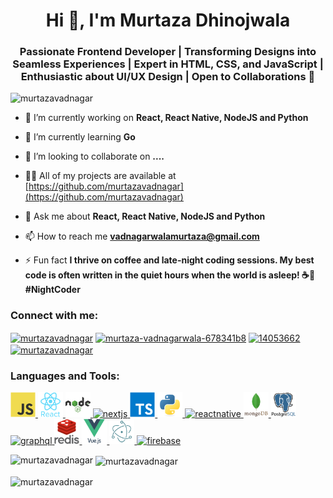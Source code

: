 <h1 align="center">Hi 👋, I'm Murtaza Dhinojwala</h1>
<h3 align="center">Passionate Frontend Developer | Transforming Designs into Seamless Experiences | Expert in HTML, CSS, and JavaScript | Enthusiastic about UI/UX Design | Open to Collaborations 🚀</h3>

<p align="left"> <img src="https://komarev.com/ghpvc/?username=murtazavadnagar&label=Profile%20views&color=0e75b6&style=flat" alt="murtazavadnagar" /> </p>

- 🔭 I’m currently working on **React, React Native, NodeJS and Python**

- 🌱 I’m currently learning **Go**

- 👯 I’m looking to collaborate on **....**

- 👨‍💻 All of my projects are available at [https://github.com/murtazavadnagar](https://github.com/murtazavadnagar)

- 💬 Ask me about **React, React Native, NodeJS and Python**

- 📫 How to reach me **vadnagarwalamurtaza@gmail.com**

- ⚡ Fun fact **I thrive on coffee and late-night coding sessions. My best code is often written in the quiet hours when the world is asleep! ☕🌙 #NightCoder**

<h3 align="left">Connect with me:</h3>
<p align="left">
<a href="https://codepen.io/murtazavadnagar" target="blank"><img align="center" src="https://raw.githubusercontent.com/rahuldkjain/github-profile-readme-generator/master/src/images/icons/Social/codepen.svg" alt="murtazavadnagar" height="30" width="40" /></a>
<a href="https://linkedin.com/in/murtaza-vadnagarwala-678341b8" target="blank"><img align="center" src="https://raw.githubusercontent.com/rahuldkjain/github-profile-readme-generator/master/src/images/icons/Social/linked-in-alt.svg" alt="murtaza-vadnagarwala-678341b8" height="30" width="40" /></a>
<a href="https://stackoverflow.com/users/14053662" target="blank"><img align="center" src="https://raw.githubusercontent.com/rahuldkjain/github-profile-readme-generator/master/src/images/icons/Social/stack-overflow.svg" alt="14053662" height="30" width="40" /></a>
<a href="https://codesandbox.com/murtazavadnagar" target="blank"><img align="center" src="https://raw.githubusercontent.com/rahuldkjain/github-profile-readme-generator/master/src/images/icons/Social/codesandbox.svg" alt="murtazavadnagar" height="30" width="40" /></a>
</p>

<h3 align="left">Languages and Tools:</h3>
<p align="left">
    <a href="https://developer.mozilla.org/en-US/docs/Web/JavaScript" target="_blank" rel="noreferrer">
    <img src="https://raw.githubusercontent.com/devicons/devicon/master/icons/javascript/javascript-original.svg" alt="javascript" width="40" height="40" /> </a>
    <a href="https://reactjs.org/" target="_blank" rel="noreferrer"> <img src="https://raw.githubusercontent.com/devicons/devicon/master/icons/react/react-original-wordmark.svg" alt="react" width="40" height="40" /> </a>
    <a href="https://nodejs.org" target="_blank" rel="noreferrer"> <img src="https://raw.githubusercontent.com/devicons/devicon/master/icons/nodejs/nodejs-original-wordmark.svg" alt="nodejs" width="40" height="40" /> </a>
    <a href="https://nextjs.org/" target="_blank" rel="noreferrer"> <img src="https://cdn.worldvectorlogo.com/logos/nextjs-2.svg" alt="nextjs" width="40" height="40" /> </a>
    <a href="https://www.typescriptlang.org/" target="_blank" rel="noreferrer"> <img src="https://raw.githubusercontent.com/devicons/devicon/master/icons/typescript/typescript-original.svg" alt="typescript" width="40" height="40" /> </a>
    <a href="https://www.python.org" target="_blank" rel="noreferrer"> <img src="https://raw.githubusercontent.com/devicons/devicon/master/icons/python/python-original.svg" alt="python" width="40" height="40" /> </a>
    <a href="https://reactnative.dev/" target="_blank" rel="noreferrer"> <img src="https://reactnative.dev/img/header_logo.svg" alt="reactnative" width="40" height="40" /> </a>
    <a href="https://www.mongodb.com/" target="_blank" rel="noreferrer"> <img src="https://raw.githubusercontent.com/devicons/devicon/master/icons/mongodb/mongodb-original-wordmark.svg" alt="mongodb" width="40" height="40" /> </a>
    <a href="https://www.postgresql.org" target="_blank" rel="noreferrer"> <img src="https://raw.githubusercontent.com/devicons/devicon/master/icons/postgresql/postgresql-original-wordmark.svg" alt="postgresql" width="40" height="40" /> </a>
    <a href="https://graphql.org" target="_blank" rel="noreferrer"> <img src="https://www.vectorlogo.zone/logos/graphql/graphql-icon.svg" alt="graphql" width="40" height="40" /> </a>
    <a href="https://redis.io" target="_blank" rel="noreferrer"> <img src="https://raw.githubusercontent.com/devicons/devicon/master/icons/redis/redis-original-wordmark.svg" alt="redis" width="40" height="40" /> </a>
    <a href="https://vuejs.org/" target="_blank" rel="noreferrer"> <img src="https://raw.githubusercontent.com/devicons/devicon/master/icons/vuejs/vuejs-original-wordmark.svg" alt="vuejs" width="40" height="40" /> </a>
    <a href="https://www.electronjs.org" target="_blank" rel="noreferrer"> <img src="https://raw.githubusercontent.com/devicons/devicon/master/icons/electron/electron-original.svg" alt="electron" width="40" height="40" /> </a>
    <a href="https://firebase.google.com/" target="_blank" rel="noreferrer"> <img src="https://www.vectorlogo.zone/logos/firebase/firebase-icon.svg" alt="firebase" width="40" height="40" /> </a>
</p>

<p><img align="left" src="https://github-readme-stats.vercel.app/api/top-langs?username=murtazavadnagar&show_icons=true&locale=en&layout=compact" alt="murtazavadnagar" /></p>

<p>&nbsp;<img align="center" src="https://github-readme-stats.vercel.app/api?username=murtazavadnagar&show_icons=true&locale=en" alt="murtazavadnagar" /></p>

<p><img align="center" src="https://github-readme-streak-stats.herokuapp.com/?user=murtazavadnagar&" alt="murtazavadnagar" /></p>
